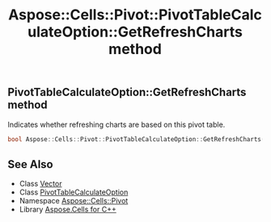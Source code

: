 ﻿---
title: Aspose::Cells::Pivot::PivotTableCalculateOption::GetRefreshCharts method
linktitle: GetRefreshCharts
second_title: Aspose.Cells for C++ API Reference
description: 'Aspose::Cells::Pivot::PivotTableCalculateOption::GetRefreshCharts method. Indicates whether refreshing charts are based on this pivot table in C++.'
type: docs
weight: 800
url: /cpp/aspose.cells.pivot/pivottablecalculateoption/getrefreshcharts/
---
## PivotTableCalculateOption::GetRefreshCharts method


Indicates whether refreshing charts are based on this pivot table.

```cpp
bool Aspose::Cells::Pivot::PivotTableCalculateOption::GetRefreshCharts()
```

## See Also

* Class [Vector](../../../aspose.cells/vector/)
* Class [PivotTableCalculateOption](../)
* Namespace [Aspose::Cells::Pivot](../../)
* Library [Aspose.Cells for C++](../../../)
